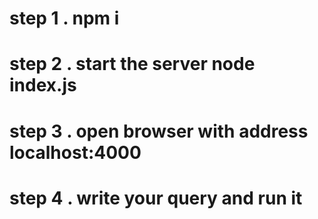 # step 1 . npm i

# step 2 . start the server node index.js

# step 3 . open browser with address localhost:4000

# step 4 . write your query and run it

